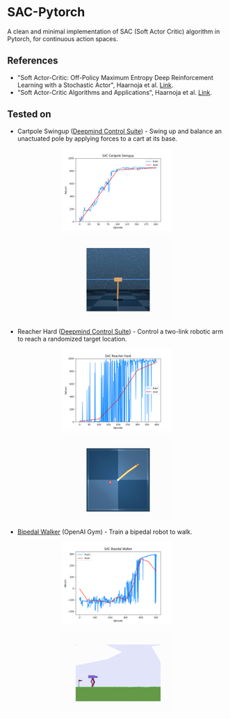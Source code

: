 # SAC-Pytorch
A clean and minimal implementation of SAC (Soft Actor Critic) algorithm in Pytorch, for continuous action spaces.

## References
* "Soft Actor-Critic: Off-Policy Maximum Entropy Deep Reinforcement Learning with a Stochastic Actor", Haarnoja et al. [Link](https://arxiv.org/abs/1801.01290).
* "Soft Actor-Critic Algorithms and Applications", Haarnoja et al. [Link](https://arxiv.org/abs/1812.05905).

## Tested on

* Cartpole Swingup ([Deepmind Control Suite](https://github.com/deepmind/dm_control/tree/master/dm_control/suite)) - Swing up and balance an unactuated pole by applying forces to a cart at its base.

<p align="center">
<img src=".media/sac_cartpole_swingup.png" width="50%" height="50%"/>
</p>

<p align="center">
<img src=".media/sac_cartpole_swingup.gif" width="50%" height="50%"/>
</p>

* Reacher Hard ([Deepmind Control Suite](https://github.com/deepmind/dm_control/tree/master/dm_control/suite)) - Control a two-link robotic arm to reach a randomized target location.

<p align="center">
<img src=".media/sac_reacher_hard.png" width="50%" height="50%"/>
</p>

<p align="center">
<img src=".media/sac_reacher_hard.gif" width="50%" height="50%"/>
</p>

* [Bipedal Walker](https://gym.openai.com/envs/BipedalWalker-v2/) (OpenAI Gym) - Train a bipedal robot to walk.

<p align="center">
<img src=".media/sac_bipedal_walker.png" width="50%" height="50%"/>
</p>

<p align="center">
<img src=".media/sac_bipedal_walker.gif" width="50%" height="50%"/>
</p>
 

